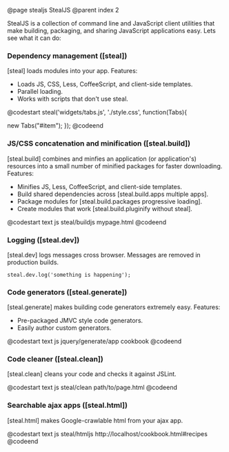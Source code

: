 @page stealjs StealJS
@parent index 2

StealJS is a collection of command line and JavaScript client utilities
that make building, packaging, and sharing 
JavaScript applications easy.  Lets see what it can do:


### Dependency management ([steal])

[steal] loads modules into your app. Features:

 - Loads JS, CSS, Less, CoffeeScript, and client-side templates.
 - Parallel loading.
 - Works with scripts that don't use steal.

@codestart
steal('widgets/tabs.js',
      './style.css', 
      function(Tabs){
      
  new Tabs("#item");
});
@codeend
  
### JS/CSS concatenation and minification ([steal.build])

[steal.build] combines and minfies an application (or application's) resources
into a small number of minified packages for faster downloading. Features:

 - Minifies JS, Less, CoffeeScript, and client-side templates.
 - Build shared dependencies across [steal.build.apps multiple apps].
 - Package modules for [steal.build.packages progressive loading].
 - Create modules that work [steal.build.pluginify without steal].

@codestart text
js steal/buildjs mypage.html
@codeend

### Logging ([steal.dev])

[steal.dev] logs messages cross browser.  Messages are removed in production builds.

    steal.dev.log('something is happening');

### Code generators ([steal.generate])

[steal.generate]  makes building code generators extremely easy.  Features:

  - Pre-packaged JMVC style code generators.
  - Easily author custom generators.

@codestart text
js jquery/generate/app cookbook
@codeend

### Code cleaner ([steal.clean])

[steal.clean] cleans your code and checks it against JSLint.

@codestart text
js steal/clean path/to/page.html
@codeend

### Searchable ajax apps ([steal.html])

[steal.html] makes Google-crawlable html from your ajax app.

@codestart text
js steal/htmljs http://localhost/cookbook.html#recipes
@codeend
